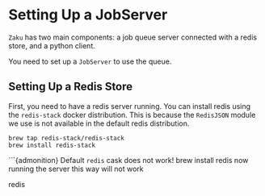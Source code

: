 # Setting Up a JobServer

`Zaku` has two main components: a job queue server connected with a redis store, and a python client. 

You need to set up a `JobServer` to use the queue. 

## Setting Up a Redis Store

First, you need to have a redis server running. You can install redis using the `redis-stack` docker distribution. This is because the `RedisJSON` module we use is not available in the default redis distribution. 

```shell
brew tap redis-stack/redis-stack
brew install redis-stack
```


```{admonition} Default `redis` cask does not work!
brew install redis
now running the server this way will not work

redis
```

